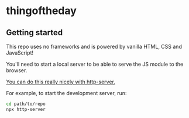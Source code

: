# thingoftheday

## Getting started

This repo uses no frameworks and is powered by vanilla HTML, CSS and JavaScript!

You'll need to start a local server to be able to serve the JS module to the browser.

[You can do this really nicely with http-server.](https://www.npmjs.com/package/http-server)

For example, to start the development server, run:

```bash
cd path/to/repo
npx http-server
```
